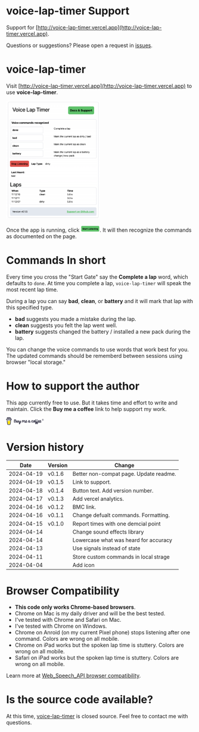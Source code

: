 # voice-lap-timer Support
Support for [http://voice-lap-timer.vercel.app](http://voice-lap-timer.vercel.app).

Questions or suggestions? Please open a request in [issues](https://github.com/kdorff/voice-lap-timer-support/issues).

# voice-lap-timer

Visit [http://voice-lap-timer.vercel.app](http://voice-lap-timer.vercel.app) to use **voice-lap-timer**.

<img src="screenshot-2024-04-19b.png" alt="voice-lap-timer" width="50%">

Once the app is running, click <img src="start-listening.png" width="10%" alt="Start Listening">. It will then recognize the commands as documented on the page.

# Commands In short
Every time you cross the "Start Gate" say the **Complete a lap** word, which defaults to `done`. At time you complete a lap, `voice-lap-timer` will speak the most recent lap time.

During a lap you can say **bad**, **clean**, or **battery** and it will mark that lap with this specified type.

- **bad** suggests you made a mistake during the lap.
- **clean** suggests you felt the lap went well.
- **battery** suggests changed the battery / installed a new pack during the lap.

You can change the voice commands to use words that work best for you. The updated commands should be rememberd between sessions using browser "local storage."

# How to support the author

This app currently free to use. But it takes time and effort to write and maintain. Click the **Buy me a coffee** link to help support my work.

[<img src="bmc-brand-logo.svg" alt="voice-lap-timer" width="20%">](https://buymeacoffee.com/dorffmeister)

# Version history

| Date       | Version | Change                                |
| ---------- | ------- | ------------------------------------- |
| 2024-04-19 | v0.1.6  | Better non-compat page. Update readme. |
| 2024-04-19 | v0.1.5  | Link to support.                      |
| 2024-04-18 | v0.1.4  | Button text. Add version number.      |
| 2024-04-17 | v0.1.3  | Add vercel analytics.                 |
| 2024-04-16 | v0.1.2  | BMC link.                             |
| 2024-04-16 | v0.1.1  | Change defualt commands. Formatting.  |
| 2024-04-15 | v0.1.0  | Report times with one demcial point   |
| 2024-04-14 |         | Change sound effects library          |
| 2024-04-14 |         | Lowercase what was heard for accuracy |
| 2024-04-13 |         | Use signals instead of state          |
| 2024-04-11 |         | Store custom commands in local strage |
| 2024-04-04 |         | Add icon                              |

# Browser Compatibility

- **This code only works Chrome-based browsers**.
- Chrome on Mac is my daily driver and will be the best tested.
- I've tested with Chrome and Safari on Mac.
- I've tested with Chrome on Windows.
- Chrome on Anroid (on my current Pixel phone) stops listening after one command. Colors are wrong on all mobile.
- Chrome on iPad works but the spoken lap time is stuttery. Colors are wrong on all mobile.
- Safari on iPad works but the spoken lap time is stuttery. Colors are wrong on all mobile.

Learn more at [Web_Speech_API browser compatibility](https://developer.mozilla.org/en-US/docs/Web/API/Web_Speech_API#browser_compatibility).

# Is the source code available?

At this time, [voice-lap-timer](http://voice-lap-timer.vercel.app) is closed source. Feel free to contact me with questions.
